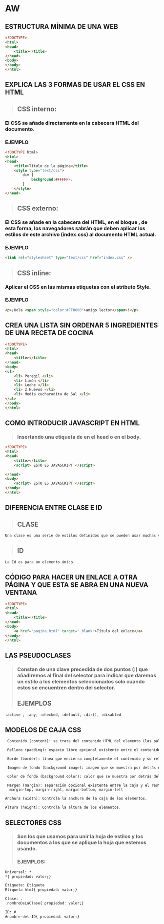 # AW
## ESTRUCTURA MÍNIMA DE UNA WEB
```html
<!DOCTYPE>
<html>
<head>
	<title></title>
</head>
<body>
</body>
</html>
```
## EXPLICA LAS 3 FORMAS DE USAR EL CSS EN HTML
>## CSS interno: 
### El CSS se añade directamente en la cabecera HTML del documento. 
### EJEMPLO
```html
<!DOCTYPE html>
<html>
<head>
    <title>Título de la página</title>
    <style type="text/css">
        div {
            background:#FFFFFF;
        }
    </style>
</head>
```
>## CSS externo:
### El CSS se añade en la cabecera del HTML, en el bloque <head></head>, de esta forma, los navegadores sabrán que deben aplicar los estilos de este archivo (index.css) al documento HTML actual.
### EJEMPLO
```html
<link rel="stylesheet" type="text/css" href="index.css" />
```
>## CSS inline:
### Aplicar el CSS en las mismas etiquetas con el atributo Style.
### EJEMPLO
```html
<p>¡Hola <span style="color:#FF0000">amigo lector</span>!</p>
```
## CREA UNA LISTA SIN ORDENAR 5 INGREDIENTES DE UNA RECETA DE COCINA
```html
<!DOCTYPE>
<html>
<head>
	<title></title>
</head>
<body>
<ul>
	<li> Peregil </li>
	<li> Limón </li>
	<li> Leche </li>
	<li> 2 Huevos </li>
	<li> Media cucharadita de Sal </li>
</ul>	
</body>
</html>
```
## COMO INTRODUCIR JAVASCRIPT EN HTML
>### Insertando una etiqueta de <script></script> en el head o en el body.
```html
<!DOCTYPE>
<html>
<head>
	<title></title>
	<script> ESTO ES JAVASCRIPT </script>
	
</head>
<body>
	<script> ESTO ES JAVASCRIPT </script>
</body>
</html>
```
## DIFERENCIA ENTRE CLASE E ID
>## CLASE
```html
Una clase es una serie de estilos definidos que se pueden usar muchas veces en cualquier etiqueta HTML.
```
>## ID
```html
La Id es para un elemento único.
```
## CÓDIGO PARA HACER UN ENLACE A OTRA PÁGINA Y QUE ESTA SE ABRA EN UNA NUEVA VENTANA
```html
<!DOCTYPE>
<html>
<head>
	<title></title>
</head>
<body>
	<a href="pagina.html" target="_blank">Título del enlace</a>
</body>
</html>
```
## LAS PSEUDOCLASES
>### Constan de una clave precedida de dos puntos (:) que añadiremos al final del selector para indicar que daremos un estilo a los elementos seleccionados solo cuando estos se encuentren dentro del selector.
>## EJEMPLOS
```html
:active , :any, :checked, :default, :dir(), :disabled
```
## MODELOS DE CAJA CSS
```html
 Contenido (content): se trata del contenido HTML del elemento (las palabras de un párrafo, una imagen, el texto de una lista de elementos, etc.) 
```
```html
 Relleno (padding): espacio libre opcional existente entre el contenido y el borde.
```
```html
 Borde (border): línea que encierra completamente el contenido y su relleno.
```
```html
 Imagen de fondo (background image): imagen que se muestra por detrás del contenido y el espacio de relleno.
```
```html
 Color de fondo (background color): color que se muestra por detrás del contenido y el espacio de relleno.
```
```html
 Margen (margin): separación opcional existente entre la caja y el resto de cajas adyacentes.
  margin-top, margin-right, margin-bottom, margin-left
```
```html
Anchura (width): Controla la anchura de la caja de los elementos.
```
```html
Altura (height): Controla la altura de los elementos.
```
## SELECTORES CSS
>### Son los que usamos para unir la hoja de estilos y los documentos a los que se aplique la hoja que estemos usando.
>### EJEMPLOS:
```html
Universal: *  
*{ propiedad: valor;}
```
```html
Etiqueta: Etiqueta
Etiqueta html{ propiedad: valor;}
```
```html
Clase: .
.nombreDeLaClase{ propiedad: valor;}
```
```html
ID: #
#nombre-del-ID{ propiedad: valor;}
```
